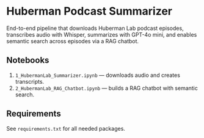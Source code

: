 # Huberman Podcast Summarizer

End-to-end pipeline that downloads Huberman Lab podcast episodes, transcribes audio with Whisper, summarizes with GPT-4o mini, and enables semantic search across episodes via a RAG chatbot.

## Notebooks

1. `1_HubermanLab_Summarizer.ipynb` — downloads audio and creates transcripts.  
2. `2_HubermanLab_RAG_Chatbot.ipynb` — builds a RAG chatbot with semantic search.  

## Requirements

See `requirements.txt` for all needed packages.

